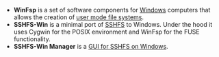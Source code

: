 * **WinFsp** is a set of software components for <u>Windows</u> computers that allows the creation of <u>user mode file systems</u>.
* **SSHFS-Win** is a minimal port of <u>SSHFS</u> to Windows. Under the hood it uses Cygwin for the POSIX environment and WinFsp for the FUSE functionality.
* **SSHFS-Win Manager** is a <u>GUI for SSHFS on Windows</u>.


